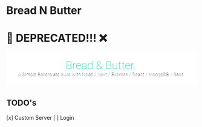 # Bread N Butter

# :no_entry_sign: DEPRECATED!!! :x:

![Bread N Butter](logo.png 'A Next js boilerplate')

## TODO's

[x] Custom Server
[ ] Login
